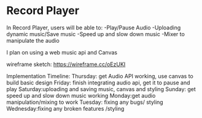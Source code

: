 # Record Player
In Record Player, users will be able to:
    -Play/Pause Audio
    -Uploading dynamic music/Save music
    -Speed up and slow down music
    -Mixer to manipulate the audio

I plan on using a web music api and Canvas

wireframe sketch: https://wireframe.cc/oEzUKI

Implementation Timeline:
Thursday: get Audio API working, use canvas to build basic design
Friday: finish integrating audio api, get it to pause and play
Saturday:uploading and saving music, canvas and styling
Sunday: get speed up and slow down music working
Monday:get audio manipulation/mixing to work
Tuesday: fixing any bugs/ styling
Wednesday:fixing any broken features /styling

